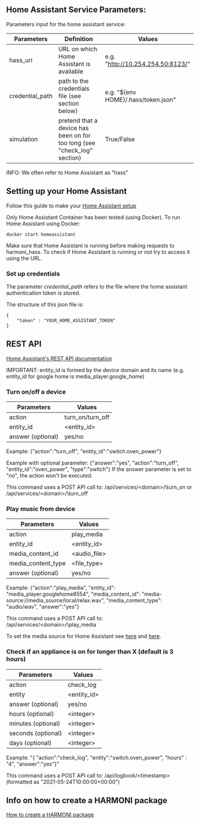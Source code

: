 
## Home Assistant Service Parameters:
Parameters input for the home assistant service: 

| Parameters           | Definition | Values |
|----------------------|------------|--------|
|hass_uri              |   URL on which Home Assistant is available        |   e.g. "http://10.254.254.50:8123/"     |
|credential_path       |      path to the credentials file (see section below)     |  e.g. "$(env HOME)/.hass/token.json"  |
|simulation            |     pretend that a device has been on for too long (see "check_log" section)       |   True/False     |


INFO: We often refer to Home Assistant as "hass"

## Setting up your Home Assistant

Follow this guide to make your [Home Assistant setup](https://www.home-assistant.io/installation/)

Only Home Assistant Container has been tested (using Docker). To run Home Assistant using Docker:
```
docker start homeassistant
```
Make sure that Home Assistant is running before making requests to harmoni_hass. To check if Home Assistant is running or not try to access it using the URL.
 
### Set up credentials
The parameter *credential_path* refers to the file where the home assistant authentication token is stored.

The structure of this json file is: 
```
{
    "token" : "YOUR_HOME_ASSISTANT_TOKEN"
}
```

## REST API
[Home Assistant's REST API documentation](https://developers.home-assistant.io/docs/api/rest/)

IMPORTANT: entity_id is formed by the device domain and its name (e.g. entity_id for google home is media_player.google_home)

### Turn on/off a device
| Parameters           |Values |
|----------------------|--------|
|action              |     turn_on/turn_off       |
|entity_id       |    \<entity_id>        |
|answer (optional)            |     yes/no       |

Example: {"action":"turn_off", "entity_id":"switch.oven_power"}

Example with optional parameter: {"answer":"yes", "action":"turn_off", "entity_id":"oven_power", "type":"switch"}
If the answer parameter is set to "no", the action won't be executed. 

This command uses a POST API call to: /api/services/\<domain>/\turn_on or /api/services/\<domain>/\turn_off


### Play music from device
| Parameters           |Values |
|----------------------|--------|
|action              |     play_media       |
|entity_id       |    \<entity_id>        |
|media_content_id            |       \<audio_file>     |
|media_content_type            |     \<file_type>       |
|answer (optional)            |     yes/no       |

Example: {"action":"play_media", "entity_id": "media_player.googlehome8554", "media_content_id": "media-source://media_source/local/relax.wav", "media_content_type": "audio/wav", "answer":"yes"}

This command uses a POST API call to: /api/services/\<domain>/\play_media

To set the media source for Home Assistant see [here](https://www.home-assistant.io/integrations/media_source/) and [here](https://www.home-assistant.io/more-info/local-media/setup-media/).



### Check if an appliance is on for longer than X (default is 3 hours)
| Parameters           |Values |
|----------------------|--------|
|action              |     check_log       |
|entity       |    \<entity_id>        |
|answer (optional)            |     yes/no       |
|hours (optional)            |      \<integer>      |
|minutes (optional)            |     \<integer>        |
|seconds (optional)            |     \<integer>        |
|days (optional)            |     \<integer>        |

Example: "{ "action":"check_log", "entity":"switch.oven_power", "hours" : "4", "answer":"yes"}"

This command uses a POST API call to: /api/logbook/\<timestamp>     (formatted as "2021-05-24T10:00:00+00:00")



## Info on how to create a HARMONI package
[How to create a HARMONI package](How_to_create_a_HARMONI_package.md)